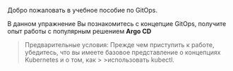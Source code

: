 Добро пожаловать в учебное пособие по GitOps.

В данном упражнение Вы познакомитесь с концепцие GitOps, получите опыт работы с популярным решением **Argo CD**
>Предварительные условия:
>Прежде чем приступить к работе, убедитесь, что вы имеете базовое представление о концепциях Kubernetes и о том, как > >использовать kubectl.
